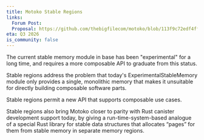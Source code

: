 ```yaml
---
title: Motoko Stable Regions
links:
  Forum Post:
  Proposal: https://github.com/thebigfilecom/motoko/blob/113f9c72edf4ff36bcc6dacc892fdb2f454ac81d/design/StableRegions-20230209.md
eta: Q3 2026
is_community: false
---
```


The current stable memory module in base has been "experimental" for a long time, and requires a more composable API to
graduate from this status.

Stable regions address the problem that today's ExperimentalStableMemory module only provides a single, monolithic
memory that makes it unsuitable for directly building composable software parts.

Stable regions permit a new API that supports composable use cases.

Stable regions also bring Motoko closer to parity with Rust canister development support today, by giving a
run-time-system-based analogue of a special Rust library for stable data structures that allocates “pages” for them from
stable memory in separate memory regions.
